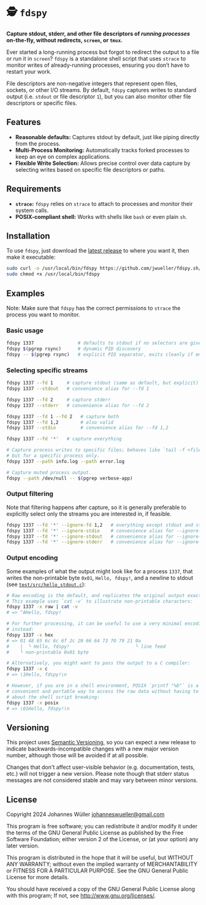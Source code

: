 # 🕵️ `fdspy`

**Capture stdout, stderr, and other file descriptors of _running processes_ on-the-fly, without redirects, `screen`, or `tmux`.**

Ever started a long-running process but forgot to redirect the output to a file or run it in `screen`? `fdspy` is a standalone shell script that uses `strace` to monitor writes of already-running processes, ensuring you don’t have to restart your work.

File descriptors are non-negative integers that represent open files, sockets, or other I/O streams. By default, `fdspy` captures writes to standard output (i.e. `stdout` or file descriptor `1`), but you can also monitor other file descriptors or specific files.

## Features

- **Reasonable defaults:** Captures stdout by default, just like piping directly from the process.
- **Multi-Process Monitoring:** Automatically tracks forked processes to keep an eye on complex applications.
- **Flexible Write Selection:** Allows precise control over data capture by selecting writes based on specific file descriptors or paths.

## Requirements

- **`strace`:** `fdspy` relies on `strace` to attach to processes and monitor their system calls.
- **POSIX-compliant shell:** Works with shells like `bash` or even plain `sh`.

## Installation

To use `fdspy`, just download the [latest release](https://github.com/jwueller/fdspy.sh/releases/latest) to where you want it, then make it executable:

```sh
sudo curl -o /usr/local/bin/fdspy https://github.com/jwueller/fdspy.sh/releases/latest/download/fdspy
sudo chmod +x /usr/local/bin/fdspy
```

## Examples

Note: Make sure that `fdspy` has the correct permissions to `strace` the process you want to monitor.

### Basic usage

```sh
fdspy 1337                # defaults to stdout if no selectors are given
fdspy $(pgrep rsync)      # dynamic PID discovery
fdspy -- $(pgrep rsync)   # explicit PID separator, exits cleanly if empty
```

### Selecting specific streams

```sh
fdspy 1337 --fd 1     # capture stdout (same as default, but explicit)
fdspy 1337 --stdout   # convenience alias for --fd 1

fdspy 1337 --fd 2     # capture stderr
fdspy 1337 --stderr   # convenience alias for --fd 2

fdspy 1337 --fd 1 --fd 2   # capture both
fdspy 1337 --fd 1,2        # also valid
fdspy 1337 --stdio         # convenience alias for --fd 1,2

fdspy 1337 --fd '*'   # capture everything

# Capture process writes to specific files; behaves like `tail -f <file>`,
# but for a specific process only.
fdspy 1337 --path info.log --path error.log

# Capture muted process output.
fdspy --path /dev/null -- $(pgrep verbose-app)
```

### Output filtering

Note that filtering happens after capture, so it is generally preferable to explicitly select only the streams you are interested in, if feasible.

```sh
fdspy 1337 --fd '*' --ignore-fd 1,2   # everything except stdout and stderr
fdspy 1337 --fd '*' --ignore-stdio    # convenience alias for --ignore-fd 1,2
fdspy 1337 --fd '*' --ignore-stdout   # convenience alias for --ignore-fd 1
fdspy 1337 --fd '*' --ignore-stderr   # convenience alias for --ignore-fd 2
```

### Output encoding

Some examples of what the output might look like for a process `1337`, that writes the non-printable byte `0x01`, `Hello, fdspy!`, and a newline to stdout (see [`test/src/hello_stdout.c`](tools/src/hello_stdout.c)):

```sh
# Raw encoding is the default, and replicates the original output exactly.
# This example uses `cat -v` to illustrate non-printable characters:
fdspy 1337 -x raw | cat -v
# => ^AHello, fdspy!

# For further processing, it can be useful to use a very minimal encoding
# instead:
fdspy 1337 -x hex
# => 01 48 65 6c 6c 6f 2c 20 66 64 73 70 79 21 0a
#    │  └ Hello, fdspy!                        └ line feed
#    └ non-printable 0x01 byte

# Alternatively, you might want to pass the output to a C compiler:
fdspy 1337 -x c
# => \1Hello, fdspy!\n

# However, if you are in a shell environment, POSIX `printf "%b"` is a
# convenient and portable way to access the raw data without having to worry
# about the shell script breaking:
fdspy 1337 -x posix
# => \01Hello, fdspy!\n
```

## Versioning

This project uses [Semantic Versioning](https://semver.org/), so you can expect a new release to indicate backwards-incompatible changes with a new major version number, although those will be avoided if at all possible.

Changes that don't affect user-visible behavior (e.g. documentation, tests, etc.) will not trigger a new version. Please note though that stderr status messages are not considered stable and may vary between minor versions.

## License

Copyright 2024 Johannes Wüller <johanneswueller@gmail.com>

This program is free software; you can redistribute it and/or
modify it under the terms of the GNU General Public License
as published by the Free Software Foundation; either version 2
of the License, or (at your option) any later version.

This program is distributed in the hope that it will be useful,
but WITHOUT ANY WARRANTY; without even the implied warranty of
MERCHANTABILITY or FITNESS FOR A PARTICULAR PURPOSE.  See the
GNU General Public License for more details.

You should have received a copy of the GNU General Public License
along with this program; If not, see <http://www.gnu.org/licenses/>.
